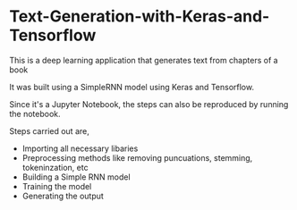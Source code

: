# Text-Generation-with-Keras-and-Tensorflow
This is a deep learning application that generates text from chapters of a book

It was built using a SimpleRNN model using Keras and Tensorflow.

Since it's a Jupyter Notebook, the steps can also be reproduced by running the notebook.

Steps carried out are,
- Importing all necessary libaries
- Preprocessing methods like removing puncuations, stemming, tokeninzation, etc
- Building a Simple RNN model
- Training the model
- Generating the output
